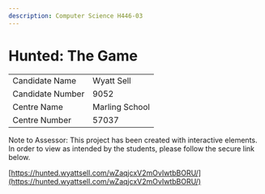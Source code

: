 ```yaml
---
description: Computer Science H446-03
---
```


# Hunted: The Game

|                  |                |
| ---------------- | -------------- |
| Candidate Name   | Wyatt Sell     |
| Candidate Number | 9052           |
| Centre Name      | Marling School |
| Centre Number    | 57037          |

Note to Assessor: This project has been created with interactive elements. In order to view as intended by the students, please follow the secure link below.

[https://hunted.wyattsell.com/wZaqjcxV2mOvIwtbBORU/](https://hunted.wyattsell.com/wZaqjcxV2mOvIwtbBORU/)
